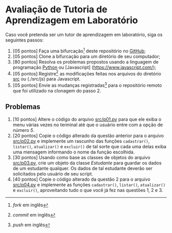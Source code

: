 # Avaliação de Tutoria de Aprendizagem em Laboratório

Caso você pretenda ser um tutor de aprendizagem em laboratório, siga os seguintes passos:

1. [05 pontos] Faça uma bifurcação[^1] deste repositório no [GitHub](https://github.com);
2. [05 pontos] Clone a bifurcação para um diretório de seu computador;
3. [80 pontos] Resolva os problemas propostos usando a linguagem de programação [Python](https://python.org) ou [Javascript] (https://www.javascript.com/);
4. [05 pontos] Registre[^2] as modificações feitas nos arquivos do diretório [src](./src/python) ou (./src/js) para Javascript.
5. [05 pontos] Envie as mudanças registradas[^3] para o repositório remoto que foi utilizado na clonagem do passo 2.

## Problemas

1. [10 pontos] Altere o código do arquivo [src/p01.py](./src/p01.py) para que ele exiba o menu várias vezes no terminal até que o usuário entre com a opção de número *5*.
2. [20 pontos] Copie o código alterado da questão anterior para o arquivo [src/p02.py](./src/p02.py) e implemente um rascunho das funções `cadastrar()`, `listar()`, `atualizar()` e `excluir()` de tal sorte que cada uma delas exiba uma mensagem informando o nome da função escolhida.
3. [30 pontos] Usando como base as classes de objetos do arquivo [src/p03.py](./src/p03.py), crie um objeto da classe *Estudante* para guardar os dados de um estudante qualquer. Os dados de tal estudante deverão ser solicitados pelo usuário de seu script.
4. [40 pontos] Copie o código alterado da questão 2 para o arquivo [src/p04.py](./src/p04.py) e implemente as funções `cadastrar()`, `listar()`, `atualizar()` e `excluir()`, aproveitando tudo o que você já fez nas questões 1, 2 e 3.


[^1]: *fork* em inglês
[^2]: *commit* em inglês
[^3]: *push* em inglês